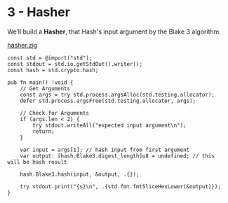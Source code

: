 # 3 - Hasher

We’ll build a **Hasher**, that Hash's input argument by the Blake 3 algorithm.

[hasher.zig](code/hasher.zig)
```zig
const std = @import("std");
const stdout = std.io.getStdOut().writer();
const hash = std.crypto.hash;

pub fn main() !void {
    // Get Arguments
    const args = try std.process.argsAlloc(std.testing.allocator);
    defer std.process.argsFree(std.testing.allocator, args);

    // Check for Arguments
    if (args.len < 2) {
        try stdout.writeAll("expected input argument\n");
        return;
    }

    var input = args[1]; // hash input from first argument
    var output: [hash.Blake3.digest_length]u8 = undefined; // this will be hash result

    hash.Blake3.hash(input, &output, .{});

    try stdout.print("{s}\n", .{std.fmt.fmtSliceHexLower(&output)});
}
```
